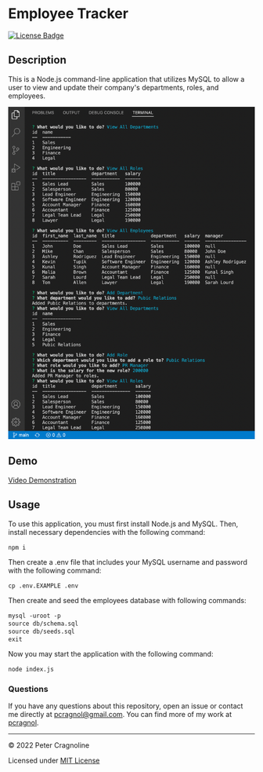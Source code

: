 # Employee Tracker

[![License Badge](https://img.shields.io/badge/License-MIT-yellow.svg)](https://opensource.org/licenses/MIT)

## Description

This is a Node.js command-line application that utilizes MySQL to allow a user to view and update their company's departments, roles, and employees.

![Image displaying application's functionality](./public/assets/images/Screenshot.png)

## Demo

[Video Demonstration](https://drive.google.com/file/d/1lYEg6qc6xSdFe0hj2HdufWXGXINoSnSs/view?usp=sharing)

## Usage

To use this application, you must first install Node.js and MySQL. Then, install necessary dependencies with the following command:

```
npm i
```

Then create a .env file that includes your MySQL username and password with the following command:

```
cp .env.EXAMPLE .env
```

Then create and seed the employees database with following commands:

```
mysql -uroot -p
source db/schema.sql
source db/seeds.sql
exit
```

Now you may start the application with the following command:

```
node index.js
```

### Questions

If you have any questions about this repository, open an issue or contact me directly at [pcragnol@gmail.com](mailto:pcragnol@gmail.com). You can find more of my work at [pcragnol](https://github.com/pcragnol/).

---
© 2022 Peter Cragnoline

Licensed under [MIT License](LICENSE)
